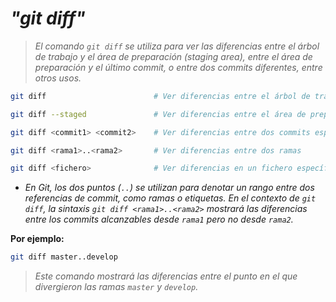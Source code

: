 <!-- Autor: Daniel Benjamin Perez Morales -->
<!-- GitHub: https://github.com/D4nitrix13 -->
<!-- GitLab: https://gitlab.com/D4nitrix13 -->
<!-- Correo electrónico: danielperezdev@proton.me -->

# ***"git diff"***

> *El comando `git diff` se utiliza para ver las diferencias entre el árbol de trabajo y el área de preparación (staging area), entre el área de preparación y el último commit, o entre dos commits diferentes, entre otros usos.*

```bash
git diff                        # Ver diferencias entre el árbol de trabajo y el área de preparación
```

```bash
git diff --staged               # Ver diferencias entre el área de preparación y el último commit
```

```bash
git diff <commit1> <commit2>    # Ver diferencias entre dos commits específicos
```

```bash
git diff <rama1>..<rama2>       # Ver diferencias entre dos ramas
```

```bash
git diff <fichero>              # Ver diferencias en un fichero específico
```

- *En Git, los dos puntos (`..`) se utilizan para denotar un rango entre dos referencias de commit, como ramas o etiquetas. En el contexto de `git diff`, la sintaxis `git diff <rama1>..<rama2>` mostrará las diferencias entre los commits alcanzables desde `rama1` pero no desde `rama2`.*

**Por ejemplo:**

```bash
git diff master..develop
```

> *Este comando mostrará las diferencias entre el punto en el que divergieron las ramas `master` y `develop`.*
